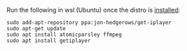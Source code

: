 Run the following in wsl (Ubuntu) once the distro is [installed](https://aka.ms/wslstore):

```
sudo add-apt-repository ppa:jon-hedgerows/get-iplayer
sudo apt-get update
sudo apt install atomicparsley ffmpeg
sudo apt install getiplayer
```
